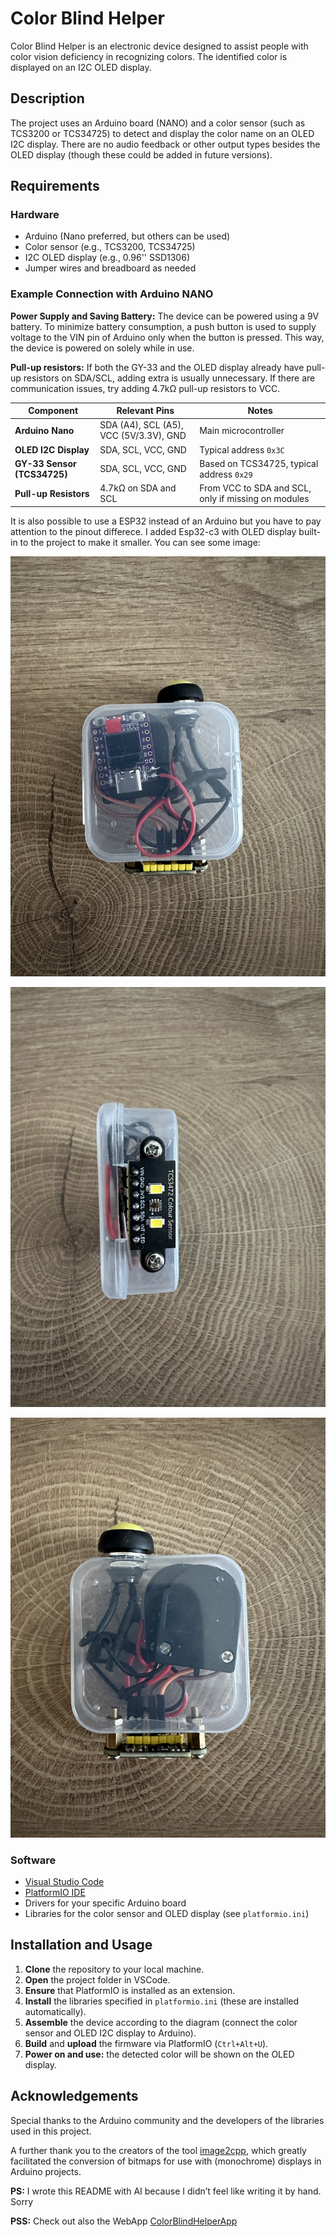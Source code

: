 # Color Blind Helper

Color Blind Helper is an electronic device designed to assist people with color vision deficiency in recognizing colors. The identified color is displayed on an I2C OLED display.

## Description

The project uses an Arduino board (NANO) and a color sensor (such as TCS3200 or TCS34725) to detect and display the color name on an OLED I2C display. There are no audio feedback or other output types besides the OLED display (though these could be added in future versions).

## Requirements

### Hardware

- Arduino (Nano preferred, but others can be used)
- Color sensor (e.g., TCS3200, TCS34725)
- I2C OLED display (e.g., 0.96'' SSD1306)
- Jumper wires and breadboard as needed

### Example Connection with Arduino NANO

**Power Supply and Saving Battery:** The device can be powered using a 9V battery. To minimize battery consumption, a push button is used to supply voltage to the VIN pin of Arduino only when the button is pressed. This way, the device is powered on solely while in use.

**Pull-up resistors:** If both the GY-33 and the OLED display already have pull-up resistors on SDA/SCL, adding extra is usually unnecessary. If there are communication issues, try adding 4.7kΩ pull-up resistors to VCC.

| Component                   | Relevant Pins                          | Notes                                               |
| --------------------------- | -------------------------------------- | --------------------------------------------------- |
| **Arduino Nano**            | SDA (A4), SCL (A5), VCC (5V/3.3V), GND | Main microcontroller                                |
| **OLED I2C Display**        | SDA, SCL, VCC, GND                     | Typical address `0x3C`                              |
| **GY-33 Sensor (TCS34725)** | SDA, SCL, VCC, GND                     | Based on TCS34725, typical address `0x29`           |
| **Pull-up Resistors**       | 4.7kΩ on SDA and SCL                   | From VCC to SDA and SCL, only if missing on modules |

It is also possible to use a ESP32 instead of an Arduino but you have to pay attention to the pinout differece. I added Esp32-c3 with OLED display built-in to the project to make it smaller. You can see some image:

![first](img/IMG_7993.jpeg)

![second](img/IMG_7994.jpeg)

![third](img/IMG_7995.jpeg)

### Software

- [Visual Studio Code](https://code.visualstudio.com/)
- [PlatformIO IDE](https://platformio.org/install/ide?install=vscode)
- Drivers for your specific Arduino board
- Libraries for the color sensor and OLED display (see `platformio.ini`)

## Installation and Usage

1. **Clone** the repository to your local machine.
2. **Open** the project folder in VSCode.
3. **Ensure** that PlatformIO is installed as an extension.
4. **Install** the libraries specified in `platformio.ini` (these are installed automatically).
5. **Assemble** the device according to the diagram (connect the color sensor and OLED I2C display to Arduino).
6. **Build** and **upload** the firmware via PlatformIO (`Ctrl+Alt+U`).
7. **Power on and use:** the detected color will be shown on the OLED display.

## Acknowledgements

Special thanks to the Arduino community and the developers of the libraries used in this project.

A further thank you to the creators of the tool [image2cpp](https://javl.github.io/image2cpp/), which greatly facilitated the conversion of bitmaps for use with (monochrome) displays in Arduino projects.

**PS:** I wrote this README with AI because I didn’t feel like writing it by hand. Sorry

**PSS:** Check out also the WebApp [ColorBlindHelperApp](https://colorblindhelper.uk/)